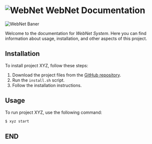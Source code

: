 # ![WebNet](https://avatars.githubusercontent.com/u/152279733?s=26) WebNet Documentation 

![WebNet Baner](https://t3.ftcdn.net/jpg/04/75/78/56/360_F_475785604_HDtTcxBFA0Av87F7JoFmpircCcatQ22b.jpg)

Welcome to the documentation for *WebNet System*. Here you can find information about usage, installation, and other aspects of this project.

## Installation

To install project XYZ, follow these steps:

1. Download the project files from the [GitHub repository](link_to_repository).
2. Run the `install.sh` script.
3. Follow the installation instructions.

## Usage

To run project XYZ, use the following command:

```bash
$ xyz start
```
## END